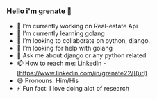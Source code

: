 ### Hello i'm grenate 👋

- 🔭 I’m currently working on Real-estate Api
- 🌱 I’m currently learning golang
- 👯 I’m looking to collaborate on python, django.
- 🤔 I’m looking for help with golang
- 💬 Ask me about django or any python related
- 📫 How to reach me: Linkedln - [https://www.linkedin.com/in/grenate22/](url)
- 😄 Pronouns: Him/His
- ⚡ Fun fact: I love doing alot of research
